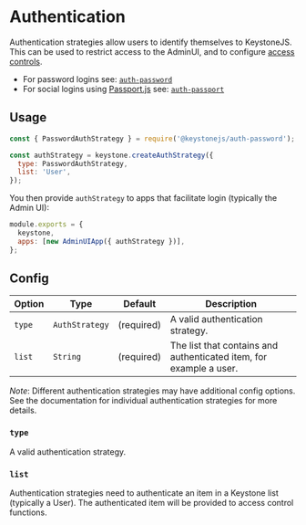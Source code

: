 <!--[meta]
section: api
title: Authentication
order: 4
[meta]-->

# Authentication

Authentication strategies allow users to identify themselves to KeystoneJS. This can be used to restrict access to the AdminUI, and to configure [access controls](/guides/access-control/).

- For password logins see: [`auth-password`](/keystone-alpha/auth-password/)
- For social logins using [Passport.js](http://www.passportjs.org/) see: [`auth-passport`](/keystone-alpha/auth-passport/)

## Usage

```javascript
const { PasswordAuthStrategy } = require('@keystonejs/auth-password');

const authStrategy = keystone.createAuthStrategy({
  type: PasswordAuthStrategy,
  list: 'User',
});
```

You then provide `authStrategy` to apps that facilitate login (typically the Admin UI):

```javascript
module.exports = {
  keystone,
  apps: [new AdminUIApp({ authStrategy })],
};
```

## Config

| Option | Type           | Default    | Description                                                        |
| ------ | -------------- | ---------- | ------------------------------------------------------------------ |
| `type` | `AuthStrategy` | (required) | A valid authentication strategy.                                   |
| `list` | `String`       | (required) | The list that contains and authenticated item, for example a user. |

_Note_: Different authentication strategies may have additional config options. See the documentation for individual authentication strategies for more details.

### `type`

A valid authentication strategy.

### `list`

Authentication strategies need to authenticate an item in a Keystone list (typically a User). The authenticated item will be provided to access control functions.
